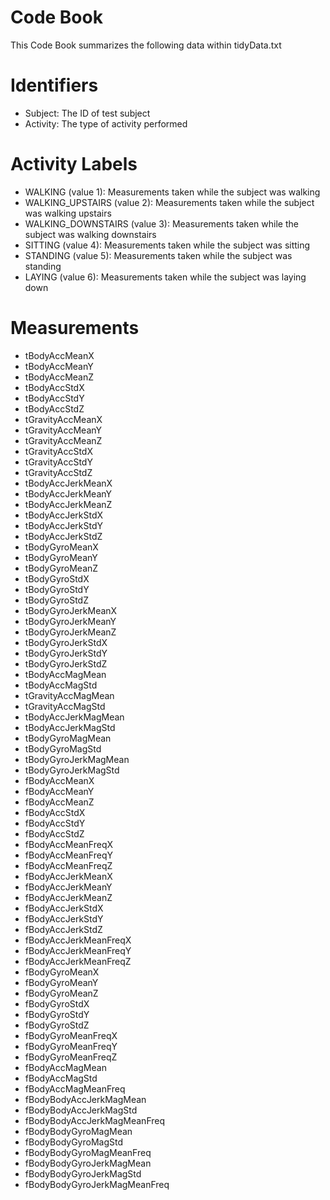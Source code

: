 # Code Book

This Code Book summarizes the following data within tidyData.txt

# Identifiers
 - Subject: The ID of test subject
 - Activity: The type of activity performed

 # Activity Labels
 - WALKING (value 1): Measurements taken while the subject was walking
 - WALKING_UPSTAIRS (value 2): Measurements taken while the subject was walking upstairs
 - WALKING_DOWNSTAIRS (value 3): Measurements taken while the subject was walking downstairs
 - SITTING (value 4): Measurements taken while the subject was sitting
 - STANDING (value 5): Measurements taken while the subject was standing
 - LAYING (value 6): Measurements taken while the subject was laying down
 
# Measurements
 - tBodyAccMeanX
 - tBodyAccMeanY
 - tBodyAccMeanZ
 - tBodyAccStdX
 - tBodyAccStdY
 - tBodyAccStdZ
 - tGravityAccMeanX
 - tGravityAccMeanY
 - tGravityAccMeanZ
 - tGravityAccStdX
 - tGravityAccStdY
 - tGravityAccStdZ
 - tBodyAccJerkMeanX
 - tBodyAccJerkMeanY
 - tBodyAccJerkMeanZ
 - tBodyAccJerkStdX
 - tBodyAccJerkStdY
 - tBodyAccJerkStdZ
 - tBodyGyroMeanX
 - tBodyGyroMeanY
 - tBodyGyroMeanZ
 - tBodyGyroStdX
 - tBodyGyroStdY
 - tBodyGyroStdZ
 - tBodyGyroJerkMeanX
 - tBodyGyroJerkMeanY
 - tBodyGyroJerkMeanZ
 - tBodyGyroJerkStdX
 - tBodyGyroJerkStdY
 - tBodyGyroJerkStdZ
 - tBodyAccMagMean
 - tBodyAccMagStd
 - tGravityAccMagMean
 - tGravityAccMagStd
 - tBodyAccJerkMagMean
 - tBodyAccJerkMagStd
 - tBodyGyroMagMean
 - tBodyGyroMagStd
 - tBodyGyroJerkMagMean
 - tBodyGyroJerkMagStd
 - fBodyAccMeanX
 - fBodyAccMeanY
 - fBodyAccMeanZ
 - fBodyAccStdX
 - fBodyAccStdY
 - fBodyAccStdZ
 - fBodyAccMeanFreqX
 - fBodyAccMeanFreqY
 - fBodyAccMeanFreqZ
 - fBodyAccJerkMeanX
 - fBodyAccJerkMeanY
 - fBodyAccJerkMeanZ
 - fBodyAccJerkStdX
 - fBodyAccJerkStdY
 - fBodyAccJerkStdZ
 - fBodyAccJerkMeanFreqX
 - fBodyAccJerkMeanFreqY
 - fBodyAccJerkMeanFreqZ
 - fBodyGyroMeanX
 - fBodyGyroMeanY
 - fBodyGyroMeanZ
 - fBodyGyroStdX
 - fBodyGyroStdY
 - fBodyGyroStdZ
 - fBodyGyroMeanFreqX
 - fBodyGyroMeanFreqY
 - fBodyGyroMeanFreqZ
 - fBodyAccMagMean
 - fBodyAccMagStd
 - fBodyAccMagMeanFreq
 - fBodyBodyAccJerkMagMean
 - fBodyBodyAccJerkMagStd
 - fBodyBodyAccJerkMagMeanFreq
 - fBodyBodyGyroMagMean
 - fBodyBodyGyroMagStd
 - fBodyBodyGyroMagMeanFreq
 - fBodyBodyGyroJerkMagMean
 - fBodyBodyGyroJerkMagStd
 - fBodyBodyGyroJerkMagMeanFreq
